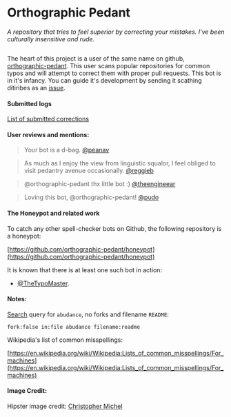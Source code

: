 # Orthographic Pedant
_A repository that tries to feel superior by correcting your mistakes._
_I've been culturally insensitive and rude._
  
<p align="center"><img src="https://raw.githubusercontent.com/thoppe/orthographic-pedant/master/images/hipster.jpg?raw=true" alt=""/></p>

The heart of this project is a user of the same name on github, [orthographic-pedant](https://github.com/orthographic-pedant).
This user scans popular repositories for common typos and will attempt to correct them with proper pull requests.
This bot is in it's infancy. You can guide it's development by sending it scathing ditiribes as an [issue](https://github.com/thoppe/orthographic-pedant/issues/new).

#### Submitted logs

[List of submitted corrections](logs/submitted.log)

#### User reviews and mentions:

>  Your bot is a d-bag. [@peanav](https://github.com/peanav/LESS-Presentation/pull/1)

> As much as I enjoy the view from linguistic squalor, I feel obliged to visit pedantry avenue occasionally. [@reggieb](https://github.com/reggieb/indulgence/pull/2)

> @orthographic-pedant thx little bot :) [@theengineear](https://github.com/plotly/postMessage-API/pull/2)

> Loving this bot, @orthographic-pedant! [@pudo](https://github.com/pudo/apikit/pull/1#issuecomment-143965254)

#### The Honeypot and related work

To catch any other spell-checker bots on Github, the following repository is a honeypot:
  
[https://github.com/orthographic-pedant/honeypot](https://github.com/orthographic-pedant/honeypot)
  
It is known that there is at least one such bot in action:

+ [@TheTypoMaster](https://github.com/TheTypoMaster).  

#### Notes:

[Search](https://github.com/search?utf8=%E2%9C%93&q=fork%3Afalse+in%3Afile+abudance+filename%3Areadme&type=Code&ref=searchresults) query for `abudance`, no forks and filename `README`:

    fork:false in:file abudance filename:readme

Wikipedia's list of common misspellings:

[https://en.wikipedia.org/wiki/Wikipedia:Lists_of_common_misspellings/For_machines](https://en.wikipedia.org/wiki/Wikipedia:Lists_of_common_misspellings/For_machines)

#### Image Credit:

Hipster image credit: [Christopher Michel](https://flic.kr/p/fn9wCy)




